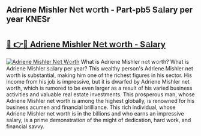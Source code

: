 ## Adriene Mishler N𝚎t w𝚘rth - Part-pb5 S𝚊lary per year KNESr

# <h2><a href="http://gc2ib9v.nevu.top/?p=Adriene+Mishler">🔗 👉🔴 Adriene Mishler N𝚎t w𝚘rth - S𝚊lary</a></h2>

[![Adriene Mishler N𝚎t W𝚘rth](https://i.imgur.com/Oavwk0R.jpeg)](http://gc2ib9v.nevu.top/?p=Adriene+Mishler)
What is Adriene Mishler n𝚎t w𝚘rth? What is Adriene Mishler s𝚊lary per year?
This wealthy person's Adriene Mishler net worth is substantial, making him one of the richest figures in his sector. His income from his job is impressive, but it is dwarfed by Adriene Mishler net worth, which is rumored to be even larger as a result of his varied business activities and valuable real estate investments. This prosperous man, whose Adriene Mishler net worth is among the highest globally, is renowned for his business acumen and financial brilliance. This rich individual, whose Adriene Mishler net worth is in the billions and who earns an impressive salary, is a prime demonstration of the might of dedication, hard work, and financial savvy.
